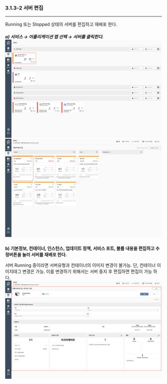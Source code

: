 ### 3.1.3-2 서버 편집

---

Running 또는 Stopped 상태의 서버를 편집하고 재배포 한다.

##### a\) 서비스 → 어플리케이션 맵 선택 → 서버를 클릭한다.![](/assets/KR/3.0.0/3.1.3-2_1.png)![](/assets/KR/3.0.0/3.1.3-2_2.png)

**b\) 기본정보, 컨테이너, 인스턴스, 업데이트 정책, 서비스 포트, 볼륨 내용을 편집하고 수정버튼을 눌러 서버를 재배포 한다.**

서버 Running 중이라면 서버유형과 컨테이너의 이미지 변경이 불가능. 단, 컨테이너 이미지태그 변경은 가능. 이를 변경하기 위해서는 서버 중지 후 편집하면 편집이 가능 하다.![](/assets/KR/3.0.0/3.1.3-2_3.png)

